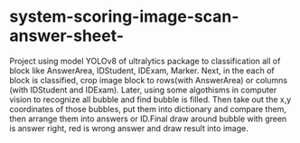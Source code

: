 # system-scoring-image-scan-answer-sheet-
Project using model YOLOv8 of ultralytics package to classification all of block like AnswerArea, IDStudent, IDExam, Marker. Next, in the each of block is classified, crop image block to rows(with AnswerArea) or columns (with IDStudent and IDExam). Later, using some algothisms in computer vision to recognize all bubble and find bubble is filled. Then take out the x,y coordinates of those bubbles, put them into dictionary and compare them, then arrange them into answers or ID.Final draw around bubble with green is answer right, red is wrong answer and draw result into image.
